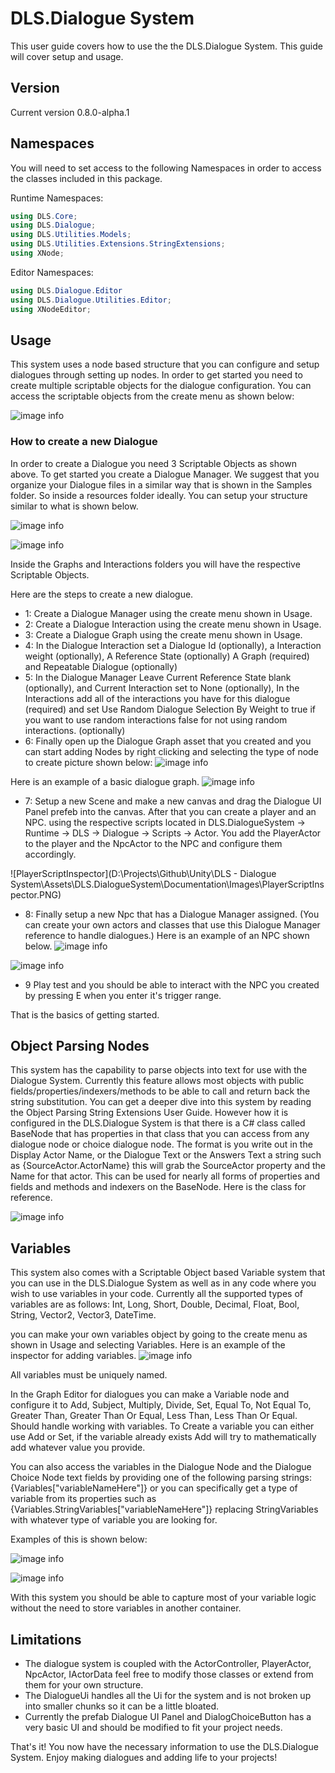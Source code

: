 # DLS.Dialogue System

This user guide covers how to use the the DLS.Dialogue System. This guide will cover setup and usage.

## Version

Current version 0.8.0-alpha.1

## Namespaces

You will need to set access to the following Namespaces in order to access the classes included in this package.

Runtime Namespaces:
```cs
using DLS.Core;
using DLS.Dialogue;
using DLS.Utilities.Models;
using DLS.Utilities.Extensions.StringExtensions;
using XNode;
```

Editor Namespaces:
```cs
using DLS.Dialogue.Editor
using DLS.Dialogue.Utilities.Editor;
using XNodeEditor;
```
## Usage

This system uses a node based structure that you can configure and setup dialogues through setting up nodes. In order to get started you need to create multiple scriptable objects for the dialogue configuration. You can access the scriptable objects from the create menu as shown below:

![image info](./Images/SOMenu.PNG)

### How to create a new Dialogue

In order to create a Dialogue you need 3 Scriptable Objects as shown above. To get started you create a Dialogue Manager. We suggest that you organize your Dialogue files in a similar way that is shown in the Samples folder. So inside a resources folder ideally. You can setup your structure similar to what is shown below.

![image info](./Images/DialogueStructure1.PNG)

![image info](./Images/DialogueStructure2.PNG)

Inside the Graphs and Interactions folders you will have the respective Scriptable Objects.

Here are the steps to create a new dialogue.

- 1: Create a Dialogue Manager using the create menu shown in Usage.
- 2: Create a Dialogue Interaction using the create menu shown in Usage.
- 3: Create a Dialogue Graph using the create menu shown in Usage.
- 4: In the Dialogue Interaction set a Dialogue Id (optionally), a Interaction weight (optionally), A Reference State (optionally) A Graph (required) and Repeatable Dialogue (optionally)
- 5: In the Dialogue Manager Leave Current Reference State blank (optionally), and Current Interaction set to None (optionally),
 In the Interactions add all of the interactions you have for this dialogue (required) and set Use Random Dialogue Selection By Weight to true if you want to use random interactions false for not using random interactions. (optionally)
- 6: Finally open up the Dialogue Graph asset that you created and you can start adding Nodes by right clicking and selecting the type of node to create picture shown below:
![image info](./Images/DialogueGraphCreateOptions.PNG)

Here is an example of a basic dialogue graph.
![image info](./Images/BasicDialogueGraph.PNG)
- 7: Setup a new Scene and make a new canvas and drag the Dialogue UI Panel prefeb into the canvas. After that you can create a player and an NPC. using the respective scripts located in DLS.DialogueSystem -> Runtime -> DLS -> Dialogue -> Scripts -> Actor. You add the PlayerActor to the player and the NpcActor to the NPC and configure them accordingly.

![PlayerScriptInspector](D:\Projects\Github\Unity\DLS - Dialogue System\Assets\DLS.DialogueSystem\Documentation\Images\PlayerScriptInspector.PNG)





- 8: Finally setup a new Npc that has a Dialogue Manager assigned. (You can create your own actors and classes that use this Dialogue Manager reference to handle dialogues.)
  Here is an example of an NPC shown below.
  ![image info](./Images/BasicNpcSetup.PNG)

![image info](./Images/NpcScriptInspector.PNG)

- 9 Play test and you should be able to interact with the NPC you created by pressing E when you enter it's trigger range.

That is the basics of getting started.

## Object Parsing Nodes

This system has the capability to parse objects into text for use with the Dialogue System. Currently this feature allows most objects with public fields/properties/indexers/methods to be able to call and return back the string substitution. You can get a deeper dive into this system by reading the Object Parsing String Extensions User Guide. However how it is configured in
the DLS.Dialogue System is that there is a C# class called BaseNode that has properties in that class that you can access from any dialogue node or choice dialogue node. The format is you write out in the Display Actor Name, or the Dialogue Text or the Answers Text a string such as {SourceActor.ActorName} this will grab the SourceActor property and the Name for that actor. This can be used for nearly all forms of properties and fields and methods and indexers on the BaseNode. Here is the class for reference.

![image info](./Images/BaseNodeData.PNG)

## Variables

This system also comes with a Scriptable Object based Variable system that you can use in the DLS.Dialogue System as well as in any code where you wish to use variables in your code. Currently all the supported types of variables are as follows: Int, Long, Short, Double, Decimal, Float, Bool, String, Vector2, Vector3, DateTime.

you can make your own variables object by going to the create menu as shown in Usage and selecting Variables. Here is an example of the inspector for adding variables.
![image info](./Images/VariablesInspector.PNG)

All variables must be uniquely named.

In the Graph Editor for dialogues you can make a Variable node and configure it to Add, Subject, Multiply, Divide, Set, Equal To, Not Equal To, Greater Than, Greater Than Or Equal, Less Than, Less Than Or Equal. Should handle working with variables. To Create a variable you can either use Add or Set, if the variable already exists Add will try to mathematically add whatever value you provide.

You can also access the variables in the Dialogue Node and the Dialogue Choice Node text fields by providing one of the following parsing strings: {Variables["variableNameHere"]} or you can specifically get a type of variable from its properties such as {Variables.StringVariables["variableNameHere"]} replacing StringVariables with whatever type of variable you are looking for.

Examples of this is shown below:

![image info](./Images/VariablecallingAndSetting.PNG)

![image info](./Images/VariablecallingAndSetting2.PNG)

With this system you should be able to capture most of your variable logic without the need to store variables in another container.

## Limitations

- The dialogue system is coupled with the ActorController, PlayerActor, NpcActor, IActorData feel free to modify those classes or extend from them for your own structure.
- The DialogueUi handles all the Ui for the system and is not broken up into smaller chunks so it can be a little bloated.
- Currently the prefab Dialogue UI Panel and DialogChoiceButton has a very basic UI and should be modified to fit your project needs.

That's it! You now have the necessary information to use the DLS.Dialogue System. Enjoy making dialogues and adding life to your projects!
